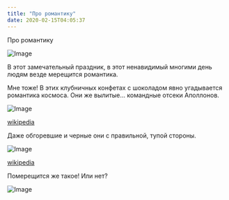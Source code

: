 ```yaml
---
title: "Про романтику"
date: 2020-02-15T04:05:37
---
```


Про романтику

![Image](https://cdn-images-1.medium.com/max/1200/1*3DSqGb89pFWDrMa8NiJxSA.jpeg)

В этот замечательный праздник, в этот ненавидимый многими день людям везде мерещится романтика.

Мне тоже! В этих клубничных конфетах с шоколадом явно угадывается романтика космоса. Они же вылитые… командные отсеки Аполлонов.

![Image](https://cdn-images-1.medium.com/max/800/1*_AZmceN4fWF7ZbF0JCCWLQ.jpeg)

[wikipedia](https://ru.wikipedia.org/wiki/Аполлон_%28космический_корабль%29)

Даже обгоревшие и черные они с правильной, тупой стороны.

![Image](https://cdn-images-1.medium.com/max/800/1*BtD95xeR-4ooSctUK_mD1w.jpeg)

[wikipedia](https://en.wikipedia.org/wiki/Apollo_command_and_service_module)

Померещится же такое! Или нет?

![Image](https://cdn-images-1.medium.com/max/1200/1*KHCMdCz04dJhCxWmPZHdfA.jpeg)
